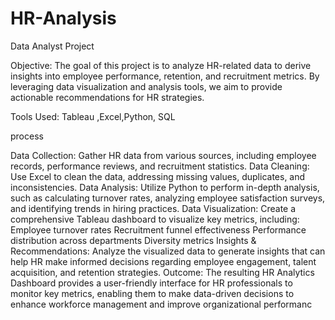 # HR-Analysis
Data Analyst Project

Objective: The goal of this project is to analyze HR-related data to derive insights into employee performance, retention, and recruitment metrics. By leveraging data visualization and analysis tools, we aim to provide actionable recommendations for HR strategies.

Tools Used: Tableau ,Excel,Python, SQL

process

Data Collection: Gather HR data from various sources, including employee records, performance reviews, and recruitment statistics.
Data Cleaning: Use Excel to clean the data, addressing missing values, duplicates, and inconsistencies.
Data Analysis: Utilize Python to perform in-depth analysis, such as calculating turnover rates, analyzing employee satisfaction surveys, and identifying trends in hiring practices.
Data Visualization: Create a comprehensive Tableau dashboard to visualize key metrics, including:
Employee turnover rates
Recruitment funnel effectiveness
Performance distribution across departments
Diversity metrics
Insights & Recommendations: Analyze the visualized data to generate insights that can help HR make informed decisions regarding employee engagement, talent acquisition, and retention strategies.
Outcome: The resulting HR Analytics Dashboard provides a user-friendly interface for HR professionals to monitor key metrics, enabling them to make data-driven decisions to enhance workforce management and improve organizational performanc
